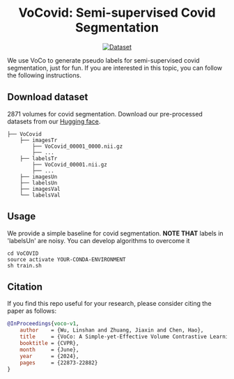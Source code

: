 <div align="center">
<h1>VoCovid: Semi-supervised Covid Segmentation</h1>
<a href='https://huggingface.co/datasets/Luffy503/VoCovid'><img src='https://img.shields.io/badge/Dataset-VoCovid-green' alt='Dataset'></a>
</div>

We use VoCo to generate pseudo labels for semi-supervised covid segmentation, just for fun. If you are interested in this topic, you can follow the following instructions.

## Download dataset

2871 volumes for covid segmentation. Download our pre-processed datasets from our [Hugging face](https://huggingface.co/datasets/Luffy503/VoCovid). 

```
├── VoCovid
    ├── imagesTr
        ├── VoCovid_00001_0000.nii.gz
        ├── ...
    ├── labelsTr
        ├── VoCovid_00001.nii.gz
        ├── ...
    ├── imagesUn
    ├── labelsUn
    ├── imagesVal
    └── labelsVal
```

## Usage
We provide a simple baseline for covid segmentation. **NOTE THAT** labels in 'labelsUn' are noisy. You can develop algorithms to overcome it

```
cd VoCOVID
source activate YOUR-CONDA-ENVIRONMENT
sh train.sh
```

## Citation

If you find this repo useful for your research, please consider citing the paper as follows:

```bibtex
@InProceedings{voco-v1,
    author    = {Wu, Linshan and Zhuang, Jiaxin and Chen, Hao},
    title     = {VoCo: A Simple-yet-Effective Volume Contrastive Learning Framework for 3D Medical Image Analysis},
    booktitle = {CVPR},
    month     = {June},
    year      = {2024},
    pages     = {22873-22882}
}
```
